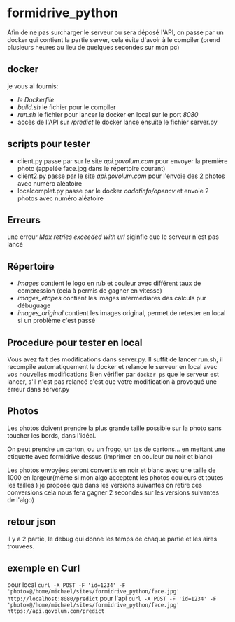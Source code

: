 # formidrive_python
Afin de ne pas surcharger le serveur ou sera déposé l'API, on passe par un docker qui contient la partie server, cela évite d'avoir à le compiler (prend plusieurs heures au lieu de quelques secondes sur mon pc)

## docker
je vous ai fournis:
- *le Dockerfile*
- *build.sh* le fichier pour le compiler 
- *run.sh* le fichier pour lancer le docker en local sur le port *8080*
- accès de l'API sur */predict*
le docker lance ensuite le fichier server.py

## scripts pour tester
- client.py passe par sur le site *api.govolum.com* pour envoyer la première photo (appelée face.jpg dans le répertoire courant)
- client2.py passe par le site *api.govolum.com* pour l'envoie des 2 photos avec numéro aléatoire
- localcomplet.py passe par le docker *cadotinfo/opencv* et envoie 2 photos avec numéro aléatoire

## Erreurs
une erreur *Max retries exceeded with url* siginfie que le serveur n'est pas lancé

## Répertoire
- *Images* contient le logo en n/b et couleur avec différent taux de compression (cela à permis de gagner en vitesse)
- *images_etapes* contient les images intermédiares des calculs pur débuguage
- *images_original* contient les images original, permet de retester en local si un problème c'est passé

## Procedure pour tester en local
Vous avez fait des modifications dans server.py.
Il suffit de lancer run.sh, il recompile automatiquement le docker et relance le serveur en local avec vos nouvelles modifications
Bien vérifier par `docker ps` que le serveur est lancer, s'il n'est pas relancé c'est que votre modification à provoqué une erreur dans server.py

## Photos
Les photos doivent prendre la plus grande taille possible sur la photo sans toucher les bords, dans l'idéal.

On peut prendre un carton, ou un frogo, un tas de cartons... en mettant une etiquette avec formidrive dessus (imprimer en couleur ou noir et blanc)

Les photos envoyées seront convertis en noir et blanc  avec une taille de 1000 en largeur(même si mon algo acceptent les photos couleurs et toutes les tailles ) je propose que dans les versions suivantes on retire ces conversions cela nous fera gagner 2 secondes sur les versions suivantes de l'algo)

## retour json
il y a 2 partie, le debug qui donne les temps de chaque partie et les aires trouvées.

## exemple en Curl
pour local
` curl -X POST -F 'id=1234' -F 'photo=@/home/michael/sites/formidrive_python/face.jpg' http://localhost:8080/predict `
pour  l'api
` curl -X POST -F 'id=1234' -F 'photo=@/home/michael/sites/formidrive_python/face.jpg' https://api.govolum.com/predict `


